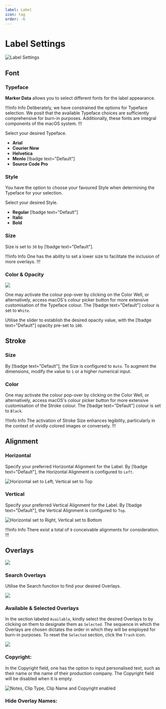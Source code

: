 ```yaml
---
label: Label
icon: tag
order: -6
---
```

# Label Settings

![Label Settings](/assets/md-label-settings.png)

## Font

### Typeface

**Marker Data** allows you to select different fonts for the label appearance.

!!!info Info
Deliberately, we have constrained the options for Typeface selection. We posit that the available Typeface choices are sufficiently comprehensive for burn-in purposes. Additionally, these fonts are integral components of the macOS system.
!!!

Select your desired Typeface.
- **Arial**
- **Courier New**
- **Helvetica**
- **Menlo** [!badge text="Default"]
- **Source Code Pro**

### Style

You have the option to choose your favoured Style when determining the Typeface for your selection.

Select your desired Style.
- **Regular** [!badge text="Default"]
- **Italic**
- **Bold**

### Size

Size is set to `30` by [!badge text="Default"].

!!!info Info
One has the ability to set a lower size to facilitate the inclusion of more overlays.
!!!

### Color & Opacity

![](/assets/md-label-settings_01.gif)

One may activate the colour pop-over by clicking on the Color Well, or alternatively, access macOS's colour picker button for more extensive customisation of the Typeface colour. The [!badge text="Default"] colour is set to `White`.

Utilise the slider to establish the desired opacity value, with the [!badge text="Default"] opacity pre-set to `100`.

## Stroke

### Size

By [!badge text="Default"], the Size is configured to `Auto`. To augment the dimensions, modify the value to `1` or a higher numerical input.

### Color

One may activate the colour pop-over by clicking on the Color Well, or alternatively, access macOS's colour picker button for more extensive customisation of the Stroke colour. The [!badge text="Default"] colour is set to `Black`.

!!!info Info
The activation of Stroke Size enhances legibility, particularly in the context of vividly colored images or conversely.
!!!

## Alignment

### Horizontal

Specify your preferred Horizontal Alignment for the Label. By [!badge text="Default"], the Horizontal Alignment is configured to `Left`.

![Horizontal set to Left, Vertical set to Top](/assets/md-label-settings_02.png)

### Vertical

Specify your preferred Vertical Alignment for the Label. By [!badge text="Default"], the Vertical Alignment is configured to `Top`.

![Horizontal set to Right, Vertical set to Bottom](/assets/md-label-settings_03.png)

!!!info Info
There exist a total of `9` conceivable alignments for consideration.
!!!

## Overlays

![](/assets/md-label-overlays-settings.png)

### Search Overlays

Utilise the Search function to find your desired Overlays.

![](/assets/md-label-overlays-settings-search.gif)

### Available & Selected Overlays

In the section labeled `Available`, kindly select the desired Overlays to by clicking on them to designate them as `Selected`. The sequence in which the Overlays are chosen dictates the order in which they will be employed for burn-in purposes. To reset the `Selected` section, click the `Trash` icon.

![](/assets/md-label-overlays-settings-search-selected.gif)

### Copyright:

In the Copyright field, one has the option to input personalised text, such as their name or the name of their production company. The Copyright field will be disabled when it is empty.

![Notes, Clip Type, Clip Name and Copyright enabled](/assets/md-label-settings_04.png)

### Hide Overlay Names:
